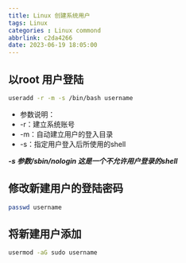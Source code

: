 ```yaml
---
title: Linux 创建系统用户
tags: Linux
categories : Linux commond
abbrlink: c2da4266
date: 2023-06-19 18:05:00
---
```


## 以root 用户登陆

```bash
useradd -r -m -s /bin/bash username
```

* 参数说明：
* -r：建立系统账号
* -m：自动建立用户的登入目录
* -s：指定用户登入后所使用的shell

***-s 参数/sbin/nologin 这是一个不允许用户登录的shell***

## 修改新建用户的登陆密码

```bash
passwd username
```

## 将新建用户添加

```bash
usermod -aG sudo username
```
